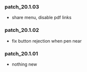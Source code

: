 ### patch_20.1.03
- share menu, disable pdf links
### patch_20.1.02
- fix button rejection when pen near 
### patch_20.1.01
- nothing new 
